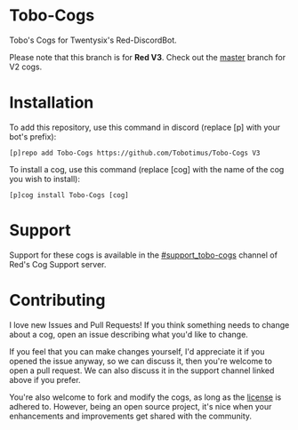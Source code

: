 # Tobo-Cogs
Tobo's Cogs for Twentysix's Red-DiscordBot.

Please note that this branch is for **Red V3**. Check out the [master](../../tree/master) branch for V2 cogs.

# Installation

To add this repository, use this command in discord (replace [p] with your bot's prefix):

    [p]repo add Tobo-Cogs https://github.com/Tobotimus/Tobo-Cogs V3

To install a cog, use this command (replace [cog] with the name of the cog you wish to install):

    [p]cog install Tobo-Cogs [cog]

# Support

Support for these cogs is available in the [#support_tobo-cogs](https://discord.gg/c2YXKZF) channel of Red's Cog Support server.

# Contributing

I love new Issues and Pull Requests! If you think something needs to change about a cog, open an issue describing what you'd like to change.

If you feel that you can make changes yourself, I'd appreciate it if you opened the issue anyway, so we can discuss it, then you're welcome to open a pull request. We can also discuss it in the support channel linked above if you prefer.

You're also welcome to fork and modify the cogs, as long as the [license](LICENSE) is adhered to. However, being an open source project, it's nice when your enhancements and improvements get shared with the community.
